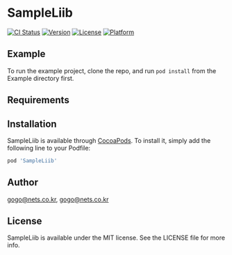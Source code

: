 # SampleLiib

[![CI Status](https://img.shields.io/travis/gogo@nets.co.kr/SampleLiib.svg?style=flat)](https://travis-ci.org/gogo@nets.co.kr/SampleLiib)
[![Version](https://img.shields.io/cocoapods/v/SampleLiib.svg?style=flat)](https://cocoapods.org/pods/SampleLiib)
[![License](https://img.shields.io/cocoapods/l/SampleLiib.svg?style=flat)](https://cocoapods.org/pods/SampleLiib)
[![Platform](https://img.shields.io/cocoapods/p/SampleLiib.svg?style=flat)](https://cocoapods.org/pods/SampleLiib)

## Example

To run the example project, clone the repo, and run `pod install` from the Example directory first.

## Requirements

## Installation

SampleLiib is available through [CocoaPods](https://cocoapods.org). To install
it, simply add the following line to your Podfile:

```ruby
pod 'SampleLiib'
```

## Author

gogo@nets.co.kr, gogo@nets.co.kr

## License

SampleLiib is available under the MIT license. See the LICENSE file for more info.
